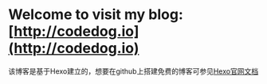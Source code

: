 # Welcome to visit my blog: [http://codedog.io](http://codedog.io)

该博客是基于Hexo建立的，想要在github上搭建免费的博客可参见[Hexo官网文档](https://hexo.io/zh-cn/docs/index.html)

